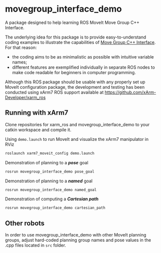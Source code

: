 # movegroup_interface_demo
A package designed to help learning ROS MoveIt Move Group C++ Interface.

The underlying idea for this package is to provide easy-to-understand coding examples to illustrate the capabilities of [Move Group C++ Interface](http://docs.ros.org/kinetic/api/moveit_ros_planning_interface/html/classmoveit_1_1planning__interface_1_1MoveGroupInterface.html "moveit::planning_interface::MoveGroupInterface Class Reference"). For that reason:
+ the coding aims to be as minimalistic as possible with intuitive variable names;
+ different features are exemplified individually in separate ROS nodes to make code readable for beginners in computer programming.

Although this ROS package should be usable with any properly set up MoveIt configuration package, the development and testing has been conducted using xArm7 ROS support available at https://github.com/xArm-Developer/xarm_ros

## Running with xArm7

Clone repositories for xarm_ros and movegroup_interface_demo to your catkin workspace and compile it.

Using `demo.launch` to run MoveIt and visualize the xArm7 manipulator in RViz
```bash
roslaunch xarm7_moveit_config demo.launch
```

Demonstration of planning to a ***pose*** goal
```bash
rosrun movegroup_interface_demo pose_goal
```

Demonstration of planning to a ***named*** goal
```bash
rosrun movegroup_interface_demo named_goal
```

Demonstration of computing a ***Cartesian path***
```bash
rosrun movegroup_interface_demo cartesian_path
```

## Other robots

In order to use movegroup_interface_demo with other MoveIt planning groups, adjust hard-coded planning group names and pose values in the .cpp files located in `src` folder.

